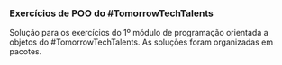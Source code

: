 ### Exercícios de POO do #TomorrowTechTalents

Solução para os exercícios do 1º módulo de programação orientada a objetos do #TomorrowTechTalents.
As soluções foram organizadas em pacotes.